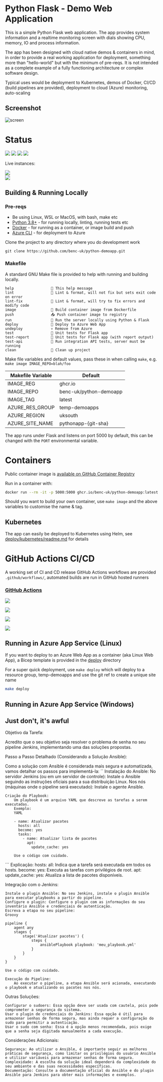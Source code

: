 # Python Flask - Demo Web Application

This is a simple Python Flask web application. The app provides system information and a realtime monitoring screen with dials showing CPU, memory, IO and process information.

The app has been designed with cloud native demos & containers in mind, in order to provide a real working application for deployment, something more than "hello-world" but with the minimum of pre-reqs. It is not intended as a complete example of a fully functioning architecture or complex software design.

Typical uses would be deployment to Kubernetes, demos of Docker, CI/CD (build pipelines are provided), deployment to cloud (Azure) monitoring, auto-scaling

## Screenshot

![screen](https://user-images.githubusercontent.com/14982936/30533171-db17fccc-9c4f-11e7-8862-eb8c148fedea.png)

# Status

![](https://img.shields.io/github/last-commit/benc-uk/python-demoapp) ![](https://img.shields.io/github/release-date/benc-uk/python-demoapp) ![](https://img.shields.io/github/v/release/benc-uk/python-demoapp) ![](https://img.shields.io/github/commit-activity/y/benc-uk/python-demoapp)

Live instances:

[![](https://img.shields.io/website?label=Hosted%3A%20Azure%20App%20Service&up_message=online&url=https%3A%2F%2Fpython-demoapp.azurewebsites.net%2F)](https://python-demoapp.azurewebsites.net/)  
[![](https://img.shields.io/website?label=Hosted%3A%20Kubernetes&up_message=online&url=https%3A%2F%2Fpython-demoapp.kube.benco.io%2F)](https://python-demoapp.kube.benco.io/)

## Building & Running Locally

### Pre-reqs

- Be using Linux, WSL or MacOS, with bash, make etc
- [Python 3.8+](https://www.python.org/downloads/) - for running locally, linting, running tests etc
- [Docker](https://docs.docker.com/get-docker/) - for running as a container, or image build and push
- [Azure CLI](https://docs.microsoft.com/en-us/cli/azure/install-azure-cli-linux) - for deployment to Azure

Clone the project to any directory where you do development work

```
git clone https://github.com/benc-uk/python-demoapp.git
```

### Makefile

A standard GNU Make file is provided to help with running and building locally.

```text
help                 💬 This help message
lint                 🔎 Lint & format, will not fix but sets exit code on error
lint-fix             📜 Lint & format, will try to fix errors and modify code
image                🔨 Build container image from Dockerfile
push                 📤 Push container image to registry
run                  🏃 Run the server locally using Python & Flask
deploy               🚀 Deploy to Azure Web App
undeploy             💀 Remove from Azure
test                 🎯 Unit tests for Flask app
test-report          🎯 Unit tests for Flask app (with report output)
test-api             🚦 Run integration API tests, server must be running
clean                🧹 Clean up project
```

Make file variables and default values, pass these in when calling `make`, e.g. `make image IMAGE_REPO=blah/foo`

| Makefile Variable | Default                |
| ----------------- | ---------------------- |
| IMAGE_REG         | ghcr<span>.</span>io   |
| IMAGE_REPO        | benc-uk/python-demoapp |
| IMAGE_TAG         | latest                 |
| AZURE_RES_GROUP   | temp-demoapps          |
| AZURE_REGION      | uksouth                |
| AZURE_SITE_NAME   | pythonapp-{git-sha}    |

The app runs under Flask and listens on port 5000 by default, this can be changed with the `PORT` environmental variable.

# Containers

Public container image is [available on GitHub Container Registry](https://github.com/users/benc-uk/packages/container/package/python-demoapp)

Run in a container with:

```bash
docker run --rm -it -p 5000:5000 ghcr.io/benc-uk/python-demoapp:latest
```

Should you want to build your own container, use `make image` and the above variables to customise the name & tag.

## Kubernetes

The app can easily be deployed to Kubernetes using Helm, see [deploy/kubernetes/readme.md](deploy/kubernetes/readme.md) for details

# GitHub Actions CI/CD

A working set of CI and CD release GitHub Actions workflows are provided `.github/workflows/`, automated builds are run in GitHub hosted runners

### [GitHub Actions](https://github.com/benc-uk/python-demoapp/actions)

[![](https://img.shields.io/github/workflow/status/benc-uk/python-demoapp/CI%20Build%20App)](https://github.com/benc-uk/python-demoapp/actions?query=workflow%3A%22CI+Build+App%22)

[![](https://img.shields.io/github/workflow/status/benc-uk/python-demoapp/CD%20Release%20-%20AKS?label=release-kubernetes)](https://github.com/benc-uk/python-demoapp/actions?query=workflow%3A%22CD+Release+-+AKS%22)

[![](https://img.shields.io/github/workflow/status/benc-uk/python-demoapp/CD%20Release%20-%20Webapp?label=release-azure)](https://github.com/benc-uk/python-demoapp/actions?query=workflow%3A%22CD+Release+-+Webapp%22)

[![](https://img.shields.io/github/last-commit/benc-uk/python-demoapp)](https://github.com/benc-uk/python-demoapp/commits/master)

## Running in Azure App Service (Linux)

If you want to deploy to an Azure Web App as a container (aka Linux Web App), a Bicep template is provided in the [deploy](deploy/) directory

For a super quick deployment, use `make deploy` which will deploy to a resource group, temp-demoapps and use the git ref to create a unique site name

```bash
make deploy
```

## Running in Azure App Service (Windows)

Just don't, it's awful
---------------

Objetivo da Tarefa:

Acredito que o seu objetivo seja resolver o problema de senha no seu pipeline Jenkins, implementando uma das soluções propostas.

Passo a Passo Detalhado (Considerando a Solução Ansible):

Como a solução com Ansible é considerada mais segura e automatizada, vamos detalhar os passos para implementá-la:
´´
    Instalação do Ansible:
        No servidor Jenkins (ou em um servidor de controle): Instale o Ansible seguindo as instruções oficiais para a sua distribuição Linux.
        Nos nós (máquinas onde o pipeline será executado): Instale o agente Ansible.

    Criação do Playbook:
        Um playbook é um arquivo YAML que descreve as tarefas a serem executadas.
        Exemplo:
        YAML

        - name: Atualizar pacotes
          hosts: all
          become: yes
          tasks:
            - name: Atualizar lista de pacotes
              apt:
                update_cache: yes

        Use o código com cuidado.
´´´
    Explicação:
        hosts: all: Indica que a tarefa será executada em todos os hosts.
        become: yes: Executa as tarefas com privilégios de root.
        apt: update_cache: yes: Atualiza a lista de pacotes disponíveis.

Integração com o Jenkins:

    Instale o plugin Ansible: No seu Jenkins, instale o plugin Ansible para executar playbooks a partir do pipeline.
    Configure o plugin: Configure o plugin com as informações do seu inventário Ansible e credenciais de autenticação.
    Escreva a etapa no seu pipeline:
    Groovy

    pipeline {
        agent any
        stages {
            stage('Atualizar pacotes') {
                steps {
                    ansiblePlaybook playbook: 'meu_playbook.yml'
                }
            }
        }
    }

    Use o código com cuidado.

    Execução do Pipeline:
        Ao executar o pipeline, a etapa Ansible será acionada, executando o playbook e atualizando os pacotes nos nós.

Outras Soluções:

    Configurar o sudoers: Essa opção deve ser usada com cautela, pois pode comprometer a segurança do sistema.
    Usar o plugin de credenciais do Jenkins: Essa opção é útil para armazenar senhas de forma segura, mas ainda requer a configuração do sudo para permitir a autenticação.
    Usar o sudo com senha: Essa é a opção menos recomendada, pois exige que a senha seja digitada manualmente a cada execução.

Considerações Adicionais:

    Segurança: Ao utilizar o Ansible, é importante seguir as melhores práticas de segurança, como limitar os privilégios do usuário Ansible e utilizar variáveis para armazenar senhas de forma segura.
    Complexidade: A escolha da solução ideal dependerá da complexidade do seu ambiente e das suas necessidades específicas.
    Documentação: Consulte a documentação oficial do Ansible e do plugin Ansible para Jenkins para obter mais informações e exemplos.
